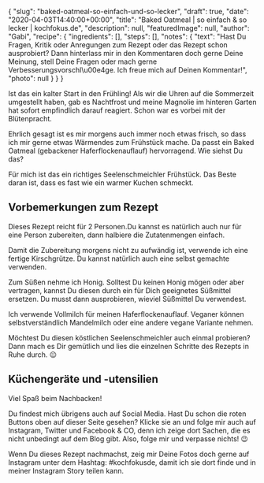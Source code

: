 {
    "slug": "baked-oatmeal-so-einfach-und-so-lecker",
    "draft": true,
    "date": "2020-04-03T14:40:00+00:00",
    "title": "Baked Oatmeal | so einfach & so lecker | kochfokus.de",
    "description": null,
    "featuredImage": null,
    "author": "Gabi",
    "recipe": {
        "ingredients": [],
        "steps": [],
        "notes": {
            "text": "Hast Du Fragen, Kritik oder Anregungen zum Rezept oder das Rezept schon ausprobiert? Dann hinterlass mir in den Kommentaren doch gerne Deine Meinung, stell Deine Fragen oder mach gerne Verbesserungsvorschl\u00e4ge. Ich freue mich auf Deinen Kommentar!",
            "photo": null
        }
    }
}

Ist das ein kalter Start in den Frühling! Als wir die Uhren auf die Sommerzeit umgestellt haben, gab es Nachtfrost und meine Magnolie im hinteren Garten hat sofort empfindlich darauf reagiert. Schon war es vorbei mit der Blütenpracht.

Ehrlich gesagt ist es mir morgens auch immer noch etwas frisch, so dass ich mir gerne etwas Wärmendes zum Frühstück mache. Da passt ein Baked Oatmeal (gebackener Haferflockenauflauf) hervorragend. Wie siehst Du das?

Für mich ist das ein richtiges Seelenschmeichler Frühstück. Das Beste daran ist, dass es fast wie ein warmer Kuchen schmeckt.

## Vorbemerkungen zum Rezept

Dieses Rezept reicht für 2 Personen.Du kannst es natürlich auch nur für eine Person zubereiten, dann halbiere die Zutatenmengen einfach.

Damit die Zubereitung morgens nicht zu aufwändig ist, verwende ich eine fertige Kirschgrütze. Du kannst natürlich auch eine selbst gemachte verwenden.

Zum Süßen nehme ich Honig. Solltest Du keinen Honig mögen oder aber vertragen, kannst Du diesen durch ein für Dich geeignetes Süßmittel ersetzen. Du musst dann ausprobieren, wieviel Süßmittel Du verwendest.

Ich verwende Vollmilch für meinen Haferflockenauflauf. Veganer können selbstverständlich Mandelmilch oder eine andere vegane Variante nehmen.

Möchtest Du diesen köstlichen Seelenschmeichler auch einmal probieren? Dann mach es Dir gemütlich und lies die einzelnen Schritte des Rezepts in Ruhe durch. 😉

## Küchengeräte und -utensilien







Viel Spaß beim Nachbacken!

Du findest mich übrigens auch auf Social Media. Hast Du schon die roten Buttons oben auf dieser Seite gesehen? Klicke sie an und folge mir auch auf Instagram, Twitter und Facebook & CO, denn ich zeige dort Sachen, die es nicht unbedingt auf dem Blog gibt. Also, folge mir und verpasse nichts! 😉

Wenn Du dieses Rezept nachmachst, zeig mir Deine Fotos doch gerne auf Instagram unter dem Hashtag: #kochfokusde, damit ich sie dort finde und in meiner Instagram Story teilen kann.